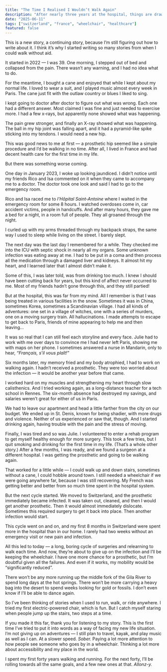```yaml
---
title: "The Time I Realised I Wouldn’t Walk Again"
description: "After nearly three years at the hospital, things are drawing to a close. But what next?"
date: "2025-06-11"
tags: ["switzerland", "france", "wheelchair", "healthcare"]
featured: false
---
```


This is a new story, a continuing story, because I’m still figuring out how to write about it. I think it’s why I started writing so many stories from when I could walk without aid.

It started in 2022 — I was 39. One morning, I stepped out of bed and collapsed from the pain. There wasn’t any warning, and I had no idea what to do.

For the meantime, I bought a cane and enjoyed that while I kept about my normal life. I loved to wear a suit, and I played music almost every week in Paris. The cane just fit with the outlaw country or blues I liked to sing.

I kept going to doctor after doctor to figure out what was wrong. Each one had a different answer. Most claimed I was fine and just needed to exercise more. I had a few x-rays, but apparently none showed what was happening.

The pain grew stronger, and finally an X-ray showed what was happening. The ball in my hip joint was falling apart, and it had a pyramid-like spike sticking into my tendons. I would need a new hip.

This was good news to me at first — a prosthetic hip seemed like a simple procedure and I’d be walking in no time. After all, I lived in France and had decent health care for the first time in my life.

But there was something worse coming.

One day in January 2023, I woke up looking jaundiced. I didn’t notice until my friends Rico and Isa commented on it when they came to accompany me to a doctor. The doctor took one look and said I had to go to the emergency room.

Rico and Isa raced me to _l’Hôpital Saint-Antoine_ where I waited in the emergency room for some 8 hours. I watched overdoses come in, car accident victims, people in handcuffs. And after many hours, they gave me a bed for a night, in a room full of people. They all groaned through the night.

I curled up with my arms threaded through my backpack straps, the same way I used to sleep while living on the street. I barely slept.

The next day was the last day I remembered for a while. They checked me into the ICU with septic shock in nearly all my organs. Some unknown infection was eating away at me. I had to be put in a coma and then process all the medication through a damaged liver and kidneys. It almost hit my heart, and I learned later that I almost didn’t make it.

Some of this, I was later told, was from drinking too much. I knew I should have been cutting back for years, but this kind of affect never occurred to me. Most of my friends hadn’t gone through this, and they still partied!

But at the hospital, this was far from my mind. All I remember is that I was being treated in various facilities in the snow. Sometimes it was in China, sometimes Korea, sometimes a Scandinavian village. I had all kinds of adventures: one set in a village of witches, one with a series of murders, one on a moving surgery train. All hallucinations. I made attempts to escape to get back to Paris, friends of mine appearing to help me and then leaving…

It was so real that I can still feel each storyline and every face. Julie had to work with me over days to convince me I had never left Paris, showing me with maps on her phone. I sometimes answered a nurse in Mandarin, only to hear, _“Français, s'il vous plaît!”_

Six months later, my memory fried and my body atrophied, I had to work on walking again. I hadn’t received a prosthetic. They were too worried about the infection — it would be another year before that came.

I worked hard on my muscles and strengthening my heart through slow calisthenics. And I tried working again, as a long-distance teacher for a tech school in Rennes. The six-month absence had destroyed my savings, and salaries weren’t great for either of us in Paris.

We had to leave our apartment and head a little farther from the city on our budget. We ended up in St. Denis, known for being shadier, with more drugs and violence. Neither of us experienced or saw that, though. And I started drinking again, having trouble with the pain and the stress of moving.

Finally, I was tired and so was Julie. I volunteered to enter a rehab program to get myself healthy enough for more surgery. This took a few tries, but I quit smoking and drinking for the first time in my life. (That’s a whole other story.) After a few months, I was ready, and we found a surgeon at a different hospital. I was getting the prosthetic and going to be walking again.

That worked for a little while — I could walk up and down stairs, sometimes without a cane, I could hobble around town. I still needed a wheelchair if we were going anywhere far, because I was still recovering. My French was getting better and better from so much time spent in the hospital system.

But the next cycle started. We moved to Switzerland, and the prosthetic immediately became infected. It was taken out, cleaned, and then I would get another prosthetic. Then it would almost immediately dislocate. Sometimes this required surgery to get it back into place. Then another infection would start.

This cycle went on and on, and my first 8 months in Switzerland were spent more in the hospital than in our home. I rarely had two weeks without an emergency visit or new pain and infection.

All this led to today — a long, boring cycle of surgeries and relearning to walk each time. And now, they’re about to give up on the infection and I’ll be keeping the wheelchair. I have one more chance for a prosthetic, but I’m doubtful given all the failures. And even if it works, my mobility would be “significantly reduced”.

There won’t be any more running up the middle fork of the Gila River to spend long days at the hot springs. There won’t be more carrying a heavy bag into the desert to spend weeks looking for gold or fossils. I don’t even know if I’ll be able to dance again.

So I’ve been thinking of stories when I used to run, walk, or ride anywhere. I tried my first electric-powered chair, which is fun. But I catch myself staring when people jump up the stairs, two steps at a time.

If you made it this far, thank you for listening to my story. This is the first time I’ve tried to put it into words as a way of facing my new life situation. I’m not giving up on adventures — I still plan to travel, kayak, and play music as well as I can. At a slower speed. _Sober._ Paying a lot more attention to how people see someone who goes by in a wheelchair. Thinking a lot more about accessibility and my place in the world.

I spent my first forty years walking and running. For the next forty, I’ll be rolling towards all the same goals, and a few new ones at that. _Allonz-y._
